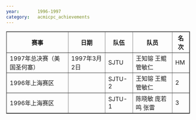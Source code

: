 ```yaml
---
year:		1996-1997
category:	acmicpc_achievements
---
```


<table border>
<tr>
<th>赛事</th>
<th>日期</th>
<th>队伍</th>
<th>队员</th>
<th>名次</th>

</tr>
<tr>
<td>1997年总决赛（美国圣何塞）</td>
<td>1997年3月2日</td>
<td>SJTU</td>
<td>王知镕 王鲲 管敏仁</td>
<td>HM</td>

</tr>
<tr>
<td>1996年上海赛区</td>
<td></td>
<td>SJTU-2</td>
<td>王知镕 王鲲 管敏仁</td>
<td>2</td>

</tr>
<tr>
<td>1996年上海赛区</td>
<td></td>
<td>SJTU-1</td>
<td>陈晓敏 庞若鸣 张雷</td>
<td>3</td>
</tr>
</table>